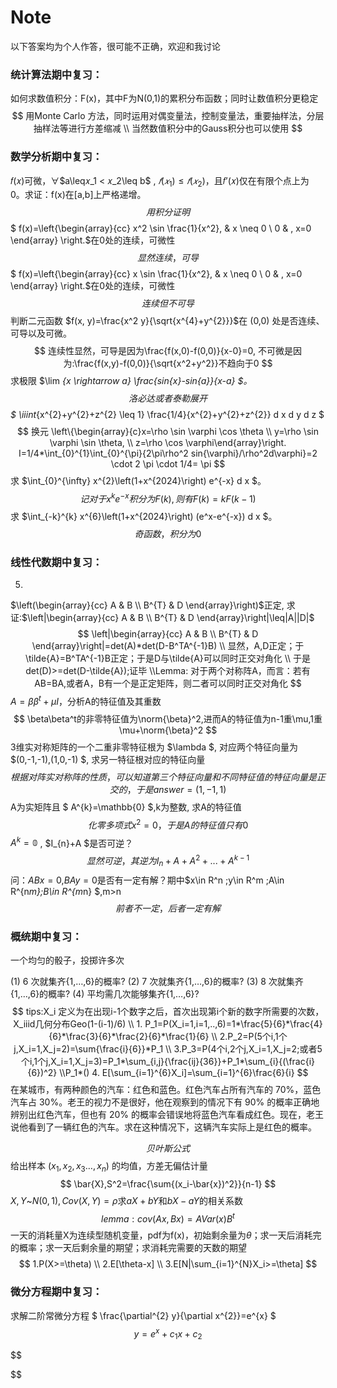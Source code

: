 # Note

以下答案均为个人作答，很可能不正确，欢迎和我讨论

### 统计算法期中复习：

如何求数值积分：F(x)，其中F为N(0,1)的累积分布函数；同时让数值积分更稳定
$$
用Monte Carlo 方法，同时运用对偶变量法，控制变量法，重要抽样法，分层抽样法等进行方差缩减
\\
当然数值积分中的Gauss积分也可以使用
$$


### 数学分析期中复习：

𝑓(𝑥)可微，∀$a\leq𝑥_1 < 𝑥_2\leq b$ , $𝑓(𝑥_1 ) ≤ 𝑓(𝑥_2)$，且𝑓’(𝑥)仅在有限个点上为 0。求证：f(x)在[a,b]上严格递增。
$$
用积分证明
$$
$ f(x)=\left\{\begin{array}{cc}
x^2 \sin \frac{1}{x^2}, & x \neq 0 \\
0 & , x=0
\end{array}  \right.$在0处的连续，可微性
$$
显然连续，可导
$$
$ f(x)=\left\{\begin{array}{cc}
x \sin \frac{1}{x^2}, & x \neq 0 \\
0 & , x=0
\end{array}  \right.$​在0处的连续，可微性
$$
连续但不可导
$$
判断二元函数  $f(x, y)=\frac{x^2 y}{\sqrt{x^{4}+y^{2}}}$在  (0,0)  处是否连续、可导以及可微。
$$
连续性显然，可导是因为\frac{f(x,0)-f(0,0)}{x-0}=0,
不可微是因为:\frac{f(x,y)-f(0,0)}{\sqrt{x^2+y^2}}不趋向于0
$$
求极限  $\lim _{x \rightarrow a} \frac{sin{x}-sin{a}}{x-a}  $。
$$
洛必达或者泰勒展开
$$
$ \iiint_{x^{2}+y^{2}+z^{2} \leq 1} \frac{1/4}{x^{2}+y^{2}+z^{2}} d x d y d z  $
$$
换元  \left\{\begin{array}{c}x=\rho \sin \varphi \cos \theta \\ y=\rho \sin \varphi \sin \theta, \\ z=\rho \cos \varphi\end{array}\right.  I=1/4*\int_{0}^{1}\int_{0}^{\pi}{2\pi\rho^2 sin{\varphi}/\rho^2d\varphi}=2 \cdot 2 \pi \cdot 1/4= \pi
$$
求 $\int_{0}^{\infty} x^{2}\left(1+x^{2024}\right) e^{-x} d x  $。
$$
记对于x^k e^{-x}积分为F(k),则有F(k)=kF(k-1)
$$
求 $\int_{-k}^{k} x^{6}\left(1+x^{2024}\right) (e^x-e^{-x}) d x  $。
$$
奇函数，积分为0
$$


### 线性代数期中复习：

5.

$\left(\begin{array}{cc}
A & B \\
B^{T} & D
\end{array}\right)$正定, 求证:$\left|\begin{array}{cc}
A & B \\
B^{T} & D
\end{array}\right|\leq|A||D|$​
$$
\left|\begin{array}{cc}
A & B \\
B^{T} & D
\end{array}\right|=det(A)*det(D-B^TA^{-1}B)
\\
显然，A,D正定；于\tilde{A}=B^TA^{-1}B正定；于是D与\tilde{A}可以同时正交对角化
\\
于是det(D)>=det(D-\tilde{A});证毕
\\Lemma:
对于两个对称阵A，而言：若有AB=BA,或者A，B有一个是正定矩阵，则二者可以同时正交对角化
$$
$A=\beta\beta^t+\mu I$，分析A的特征值及其重数
$$
\beta\beta^t的非零特征值为\norm{\beta}^2,进而A的特征值为n-1重\mu,1重\mu+\norm{\beta}^2
$$
3维实对称矩阵的一个二重非零特征根为 $\lambda $, 对应两个特征向量为  $(0,-1,-1),(1,0,-1) $, 求另一特征根对应的特征向量
$$
根据对阵实对称阵的性质，可以知道第三个特征向量和不同特征值的特征向量是正交的，于是answer=(1,-1,1)
$$
A为实矩阵且 $ A^{k}=\mathbb{0} $,k为整数, 求A的特征值
$$
化零多项式x^2=0，于是A的特征值只有0
$$
$A^{k}=\mathbb{0}$ , $I_{n}+A  $是否可逆？
$$
显然可逆，其逆为I_n+A+A^2+...+A^{k-1}
$$
问：$ABx=0$,$BAy=0$是否有一定有解？期中$x\in R^n ;y\in R^m ;A\in R^{n*m};B\in R^{m*n} $,m>n
$$
前者不一定，后者一定有解
$$

### 概统期中复习：

一个均匀的骰子，投掷许多次 

(1) 6 次就集齐{1,…,6}的概率?     (2) 7 次就集齐{1,…,6}的概率?    (3) 8 次就集齐{1,…,6}的概率?    (4) 平均需几次能够集齐{1,…,6}?
$$
tips:X_i 定义为在出现i-1个数字之后，首次出现第i个新的数字所需要的次数，X_iiid几何分布Geo(1-(i-1)/6)
\\
1.
P_1=P(X_i=1,i=1,..,6)=1*\frac{5}{6}*\frac{4}{6}*\frac{3}{6}*\frac{2}{6}*\frac{1}{6}
\\
2.P_2=P(5个i,1个j,X_i=1,X_j=2)=\sum{\frac{i}{6}}*P_1
\\
3.P_3=P(4个i,2个j,X_i=1,X_j=2;或者5个i,1个j,X_i=1,X_j=3)=P_1*\sum_{i,j}{\frac{ij}{36}}+P_1*\sum_{i}{(\frac{i}{6})^2}
\\P_1*()
4.
E[\sum_{i=1}^{6}X_i]=\sum_{i=1}^{6}\frac{6}{i}
$$
在某城市，有两种颜色的汽车：红色和蓝色。红色汽车占所有汽车的 70%，蓝色汽车占 30%。老王的视力不是很好，他在观察到的情况下有 90% 的概率正确地辨别出红色汽车，但也有 20% 的概率会错误地将蓝色汽车看成红色。现在，老王说他看到了一辆红色的汽车。求在这种情况下，这辆汽车实际上是红色的概率。

$$
贝叶斯公式
$$
给出样本  $\left(x_{1}, x_{2}, x_{3} \ldots, x_{n}\right)$  的均值，方差无偏估计量
$$
\bar{X},S^2=\frac{\sum{(x_i-\bar{x})^2}}{n-1}
$$
$X,Y$~$N(0,1),Cov(X,Y)=\rho$求$aX+bY$和$bX-aY$的相关系数
$$
lemma:cov(Ax,Bx)=AVar(x)B^t
$$
一天的消耗量X为连续型随机变量，pdf为f(x)，初始剩余量为$\theta$；求一天后消耗完的概率；求一天后剩余量的期望；求消耗完需要的天数的期望
$$
1.P(X>=\theta)
\\
2.E[\theta-x]
\\
3.E[N|\sum_{i=1}^{N}X_i>=\theta]
$$


### 微分方程期中复习：

求解二阶常微分方程 $ \frac{\partial^{2} y}{\partial x^{2}}=e^{x} $   
$$
y=e^{x}+c_{1} x+c_{2}
$$

$$

$$

